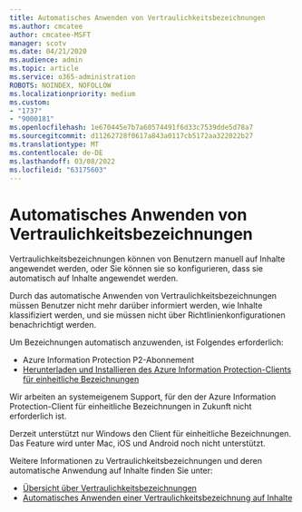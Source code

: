 ```yaml
---
title: Automatisches Anwenden von Vertraulichkeitsbezeichnungen
ms.author: cmcatee
author: cmcatee-MSFT
manager: scotv
ms.date: 04/21/2020
ms.audience: admin
ms.topic: article
ms.service: o365-administration
ROBOTS: NOINDEX, NOFOLLOW
ms.localizationpriority: medium
ms.custom:
- "1737"
- "9000181"
ms.openlocfilehash: 1e670445e7b7a60574491f6d33c7539dde5d78a7
ms.sourcegitcommit: d11262728f0617a843a0117cb5172aa322022b27
ms.translationtype: MT
ms.contentlocale: de-DE
ms.lasthandoff: 03/08/2022
ms.locfileid: "63175603"
---
```

# <a name="auto-apply-sensitivity-labels"></a>Automatisches Anwenden von Vertraulichkeitsbezeichnungen

Vertraulichkeitsbezeichnungen können von Benutzern manuell auf Inhalte angewendet werden, oder Sie können sie so konfigurieren, dass sie automatisch auf Inhalte angewendet werden.

Durch das automatische Anwenden von Vertraulichkeitsbezeichnungen müssen Benutzer nicht mehr darüber informiert werden, wie Inhalte klassifiziert werden, und sie müssen nicht über Richtlinienkonfigurationen benachrichtigt werden.

Um Bezeichnungen automatisch anzuwenden, ist Folgendes erforderlich:

- Azure Information Protection P2-Abonnement
- [Herunterladen und Installieren des Azure Information Protection-Clients für einheitliche Bezeichnungen](https://docs.microsoft.com/azure/information-protection/rms-client/install-unifiedlabelingclient-app)

Wir arbeiten an systemeigenem Support, für den der Azure Information Protection-Client für einheitliche Bezeichnungen in Zukunft nicht erforderlich ist.

Derzeit unterstützt nur Windows den Client für einheitliche Bezeichnungen.  Das Feature wird unter Mac, iOS und Android noch nicht unterstützt.

Weitere Informationen zu Vertraulichkeitsbezeichnungen und deren automatische Anwendung auf Inhalte finden Sie unter:

- [Übersicht über Vertraulichkeitsbezeichnungen](https://docs.microsoft.com/microsoft-365/compliance/sensitivity-labels)
- [Automatisches Anwenden einer Vertraulichkeitsbezeichnung auf Inhalte](https://docs.microsoft.com/microsoft-365/compliance/apply-sensitivity-label-automatically)